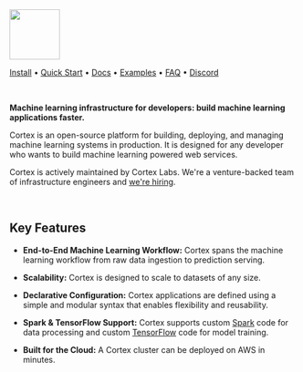 <img src='https://www.cortexlabs.com/img/common/logo.png' height='88'>

<br>

[Install](docs/install.md) • [Quick Start](docs/quick-start.md) • <!-- CORTEX_VERSION_README -->[Docs](https://docs.cortexlabs.com/cortex/v/0.1/) • <!-- CORTEX_VERSION_MINOR -->[Examples](https://github.com/cortexlabs/cortex/tree/master/examples) • [FAQ](docs/faq.md) • [Discord](https://discord.gg/q2CFGPe)

<br>

**Machine learning infrastructure for developers: build  machine learning applications faster.**

Cortex is an open-source platform for building, deploying, and managing machine learning systems in production. It is designed for any developer who wants to build machine learning powered web services.

Cortex is actively maintained by Cortex Labs. We're a venture-backed team of infrastructure engineers and [we're hiring](https://angel.co/cortex-labs-inc/jobs).

<br>

## Key Features

- **End-to-End Machine Learning Workflow:** Cortex spans the machine learning workflow from raw data ingestion to prediction serving.

- **Scalability:** Cortex is designed to scale to datasets of any size.

- **Declarative Configuration:** Cortex applications are defined using a simple and modular syntax that enables flexibility and reusability.

- **Spark & TensorFlow Support:** Cortex supports custom [Spark](https://spark.apache.org/) code for data processing and custom [TensorFlow](https://www.tensorflow.org/) code for model training.

- **Built for the Cloud:** A Cortex cluster can be deployed on AWS in minutes.
